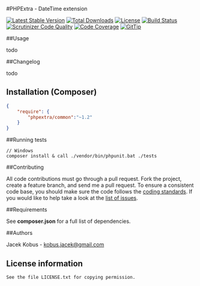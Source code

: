 #PHPExtra - DateTime extension

[![Latest Stable Version](https://poser.pugx.org/phpextra/date/v/stable.svg)](https://packagist.org/packages/phpextra/date)
[![Total Downloads](https://poser.pugx.org/phpextra/date/downloads.svg)](https://packagist.org/packages/phpextra/date)
[![License](https://poser.pugx.org/phpextra/date/license.svg)](https://packagist.org/packages/phpextra/date)
[![Build Status](http://img.shields.io/travis/phpextra/date.svg)](https://travis-ci.org/phpextra/date)
[![Scrutinizer Code Quality](https://scrutinizer-ci.com/g/phpextra/date/badges/quality-score.png?b=master)](https://scrutinizer-ci.com/g/phpextra/date/?branch=master)
[![Code Coverage](https://scrutinizer-ci.com/g/phpextra/date/badges/coverage.png?b=master)](https://scrutinizer-ci.com/g/phpextra/date/?branch=master)
[![GitTip](http://img.shields.io/gittip/jkobus.svg)](https://www.gittip.com/jkobus)

##Usage

todo

##Changelog

todo

## Installation (Composer)

```json
{
    "require": {
        "phpextra/common":"~1.2"
    }
}
```

##Running tests

```
// Windows
composer install & call ./vendor/bin/phpunit.bat ./tests
```

##Contributing

All code contributions must go through a pull request.
Fork the project, create a feature branch, and send me a pull request.
To ensure a consistent code base, you should make sure the code follows
the [coding standards](http://symfony.com/doc/2.0/contributing/code/standards.html).
If you would like to help take a look at the [list of issues](https://github.com/phpextra/common/issues).

##Requirements

See **composer.json** for a full list of dependencies.

##Authors

Jacek Kobus - <kobus.jacek@gmail.com>

## License information

    See the file LICENSE.txt for copying permission.